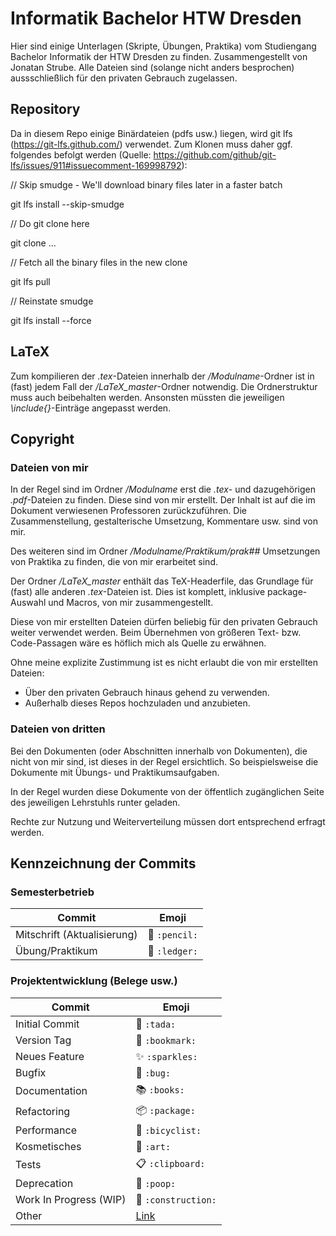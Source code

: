# Informatik Bachelor HTW Dresden

Hier sind einige Unterlagen (Skripte, Übungen, Praktika) vom Studiengang Bachelor Informatik der HTW Dresden zu finden. Zusammengestellt von Jonatan Strube.
Alle Dateien sind (solange nicht anders besprochen) aussschließlich für den privaten Gebrauch zugelassen.

## Repository

Da in diesem Repo einige Binärdateien (pdfs usw.) liegen, wird git lfs (https://git-lfs.github.com/) verwendet. Zum Klonen muss daher ggf. folgendes befolgt werden (Quelle: https://github.com/github/git-lfs/issues/911#issuecomment-169998792):

// Skip smudge - We'll download binary files later in a faster batch

git lfs install --skip-smudge

// Do git clone here

git clone ...

// Fetch all the binary files in the new clone

git lfs pull

// Reinstate smudge

git lfs install --force

## LaTeX

Zum kompilieren der *.tex*-Dateien innerhalb der */Modulname*-Ordner ist in (fast) jedem Fall der */LaTeX_master*-Ordner notwendig. Die Ordnerstruktur muss auch beibehalten werden. Ansonsten müssten die jeweiligen *\include{}*-Einträge angepasst werden.

## Copyright

### Dateien von mir

In der Regel sind im Ordner */Modulname* erst die *.tex*- und dazugehörigen *.pdf*-Dateien zu finden. Diese sind von mir erstellt. Der Inhalt ist auf die im Dokument verwiesenen Professoren zurückzuführen. Die Zusammenstellung, gestalterische Umsetzung, Kommentare usw. sind von mir.

Des weiteren sind im Ordner */Modulname/Praktikum/prak##* Umsetzungen von Praktika zu finden, die von mir erarbeitet sind.

Der Ordner */LaTeX_master* enthält das TeX-Headerfile, das Grundlage für (fast) alle anderen *.tex*-Dateien ist. Dies ist komplett, inklusive package-Auswahl und Macros, von mir zusammengestellt. 


Diese von mir erstellten Dateien dürfen beliebig für den privaten Gebrauch weiter verwendet werden. Beim Übernehmen von größeren Text- bzw. Code-Passagen wäre es höflich mich als Quelle zu erwähnen.

Ohne meine explizite Zustimmung ist es nicht erlaubt die von mir erstellten Dateien:
- Über den privaten Gebrauch hinaus gehend zu verwenden. 
- Außerhalb dieses Repos hochzuladen und anzubieten.

### Dateien von dritten

Bei den Dokumenten (oder Abschnitten innerhalb von Dokumenten), die nicht von mir sind, ist dieses in der Regel ersichtlich. So beispielsweise die Dokumente mit Übungs- und Praktikumsaufgaben.

In der Regel wurden diese Dokumente von der öffentlich zugänglichen Seite des jeweiligen Lehrstuhls runter geladen.

Rechte zur Nutzung und Weiterverteilung müssen dort entsprechend erfragt werden.

## Kennzeichnung der Commits

### Semesterbetrieb
Commit | Emoji
----------  | -------------
Mitschrift (Aktualisierung) | :pencil: `:pencil:`
Übung/Praktikum | :ledger: `:ledger:`

### Projektentwicklung (Belege usw.)

Commit | Emoji
----------  | -------------
Initial Commit | :tada: `:tada:`
Version Tag | :bookmark: `:bookmark:`
Neues Feature | :sparkles: `:sparkles:`
Bugfix | :bug: `:bug:`
Documentation | :books: `:books:`
Refactoring | :package: `:package:`
Performance | :bicyclist: `:bicyclist:`
Kosmetisches | :art: `:art:`
Tests | :clipboard: `:clipboard:`
Deprecation | :poop: `:poop:`
Work In Progress (WIP) | :construction: `:construction:`
Other | [Link](http://www.emoji-cheat-sheet.com/)
